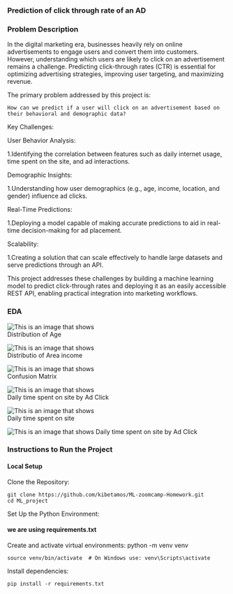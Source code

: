 ### Prediction of click through rate of an AD

### Problem Description
In the digital marketing era, businesses heavily rely on online advertisements to engage users and convert them into customers. However, understanding which users are likely to click on an advertisement remains a challenge. Predicting click-through rates (CTR) is essential for optimizing advertising strategies, improving user targeting, and maximizing revenue.

The primary problem addressed by this project is:

    How can we predict if a user will click on an advertisement based on their behavioral and demographic data?

Key Challenges:

User Behavior Analysis:

1.Identifying the correlation between features such as daily internet usage, time spent on the site, and ad interactions.

Demographic Insights:

1.Understanding how user demographics (e.g., age, income, location, and gender) influence ad clicks.

Real-Time Predictions:

1.Deploying a model capable of making accurate predictions to aid in real-time decision-making for ad placement.

Scalability:

1.Creating a solution that can scale effectively to handle large datasets and serve predictions through an API.


This project addresses these challenges by building a machine learning model to predict click-through rates and deploying it as an easily accessible REST API, enabling practical integration into marketing workflows.


### EDA

![This is an image that shows ](EDA/age.jpg)</br>
Distribution of Age

![This is an image that shows ](EDA/area_income.jpg)</br>
Distributio of Area income

![This is an image that shows ](EDA/confusion_matrix.jpg)</br>
Confusion Matrix

![This is an image that shows ](EDA/daily_time_spent_on_site_by_ad_click.jpg)</br>
Daily time spent on site by Ad Click

![This is an image that shows ](EDA/daily_time_spent_on_site.jpg)</br>
Daily time spent on site

![This is an image that shows ](EDA/we.jpg)
    Daily time spent on site by Ad Click

### Instructions to Run the Project

#### Local Setup
Clone the Repository: 

    git clone https://github.com/kibetamos/ML-zoomcamp-Homework.git
    cd ML_project

Set Up the Python Environment:

#### we are using requirements.txt
Create and activate virtual environments:
    python -m venv venv

    source venv/bin/activate  # On Windows use: venv\Scripts\activate

Install dependencies:

    pip install -r requirements.txt

